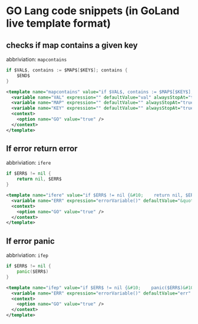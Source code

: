 # GO Lang code snippets (in GoLand live template format)

## checks if map contains a given key

abbriviation: `mapcontains`

```go
if $VAL$, contains := $MAP$[$KEY$]; contains {
    $END$      
}
```

```xml
<template name="mapcontains" value="if $VAL$, contains := $MAP$[$KEY$]; contains {&#10;    $END$      &#10;}" description="checks if map contains a given key" toReformat="false" toShortenFQNames="true">
  <variable name="VAL" expression="" defaultValue="val" alwaysStopAt="true" />
  <variable name="MAP" expression="" defaultValue="" alwaysStopAt="true" />
  <variable name="KEY" expression="" defaultValue="" alwaysStopAt="true" />
  <context>
    <option name="GO" value="true" />
  </context>
</template>
```

## If error return error

abbriviation: `ifere`

```go
if $ERR$ != nil {
    return nil, $ERR$
}
```

```xml
<template name="ifere" value="if $ERR$ != nil {&#10;    return nil, $ERR$&#10;}" description="If error return error" toReformat="false" toShortenFQNames="true">
  <variable name="ERR" expression="errorVariable()" defaultValue="&quot;err&quot;" alwaysStopAt="true" />
  <context>
    <option name="GO" value="true" />
  </context>
</template>
```

## If error panic

abbriviation: `ifep`

```go
if $ERR$ != nil {
    panic($ERR$)
}
```

```xml
<template name="ifep" value="if $ERR$ != nil {&#10;    panic($ERR$)&#10;}" description="If error panic" toReformat="false" toShortenFQNames="true">
  <variable name="ERR" expression="errorVariable()" defaultValue="err" alwaysStopAt="true" />
  <context>
    <option name="GO" value="true" />
  </context>
</template>
```
